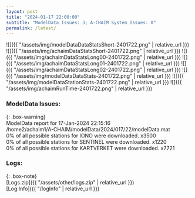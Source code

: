 ```yaml
---
layout: post
title: "2024-01-17 22:00:00"
subtitle: "ModelData Issues: 3; A-CHAIM System Issues: 0"
permalink: /latest/
---
```


![]({{ "/assets/img/modelDataDataStatsShort-2401722.png" | relative_url }})
![]({{ "/assets/img/achaimDataStatsShort-2401722.png" | relative_url }})
![]({{ "/assets/img/achaimDataStatsLong00-2401722.png" | relative_url }})
![]({{ "/assets/img/achaimDataStatsLong01-2401722.png" | relative_url }})
![]({{ "/assets/img/achaimDataStatsLong02-2401722.png" | relative_url }})
![]({{ "/assets/img/modelDataDataStats-2401722.png" | relative_url }})
![]({{ "/assets/img/modelDataStationStats-2401722.png" | relative_url }})
![]({{ "/assets/img/achaimRunTime-2401722.png" | relative_url }})


### ModelData Issues:  
  
{: .box-warning}  
 ModelData report for 17-Jan-2024 22:15:16   
 /home2/achaim1/A-CHAIM/modelData/2024/017/22/modelData.mat   
 0% of all possible stations for IONO were downloaded. x3500   
 0% of all possible stations for SENTINEL were downloaded. x1220   
 0% of all possible stations for KARTVERKET were downloaded. x7721   
  


### Logs:  
  
{: .box-note}  
[Logs.zip]({{ "/assets/other/logs.zip" | relative_url }})  
[Log Info]({{ "/logInfo" | relative_url }})  
